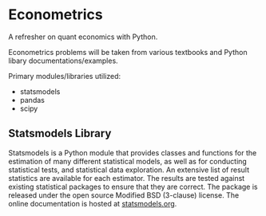 # Econometrics
A refresher on quant economics with Python.

Econometrics problems will be taken from various textbooks and Python libary documentations/examples. 

Primary modules/libraries utilized: 
* statsmodels
* pandas
* scipy 


## Statsmodels Library
Statsmodels is a Python module that provides classes and functions for the estimation of many different statistical models, as well as for conducting statistical tests, and statistical data exploration. An extensive list of result statistics are available for each estimator. The results are tested against existing statistical packages to ensure that they are correct. The package is released under the open source Modified BSD (3-clause) license. The online documentation is hosted at [statsmodels.org](www.statsmodels.org).
